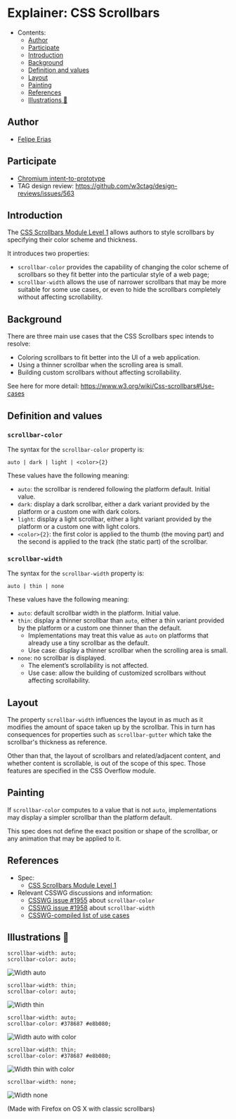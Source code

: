 # Explainer: CSS Scrollbars

- Contents:
  - [Author](#author)
  - [Participate](#participate)
  - [Introduction](#introduction)
  - [Background](#background)
  - [Definition and values](#definition-and-values)
  - [Layout](#layout)
  - [Painting](#painting)
  - [References](#references)
  - [Illustrations 🌅](#illustrations-)

## Author

* [Felipe Erias](felipeerias)

## Participate

* [Chromium intent-to-prototype](https://groups.google.com/a/chromium.org/g/blink-dev/c/zwG2m_KG0RY/m/8nEx9wCWAwAJ)
* TAG design review: https://github.com/w3ctag/design-reviews/issues/563

## Introduction

The [CSS Scrollbars Module Level 1](https://drafts.csswg.org/css-scrollbars/) allows authors to style scrollbars by specifying their color scheme and thickness.

It introduces two properties:

* `scrollbar-color` provides the capability of changing the color scheme of scrollbars so they fit better into the particular style of a web page;
* `scrollbar-width` allows the use of narrower scrollbars that may be more suitable for some use cases, or even to hide the scrollbars completely without affecting scrollability.

## Background

There are three main use cases that the CSS Scrollbars spec intends to resolve:

* Coloring scrollbars to fit better into the UI of a web application.
* Using a thinner scrollbar when the scrolling area is small.
* Building custom scrollbars without affecting scrollability.

See here for more detail: https://www.w3.org/wiki/Css-scrollbars#Use-cases

## Definition and values

### `scrollbar-color`

The syntax for the `scrollbar-color` property is:

```
auto | dark | light | <color>{2}
```

These values have the following meaning:

* `auto`: the scrollbar is rendered following the platform default. Initial value.
* `dark`: display a dark scrollbar, either a dark variant provided by the platform or a custom one with dark colors.
* `light`: display a light scrollbar, either a light variant provided by the platform or a custom one with light colors.
* `<color>{2}`: the first color is applied to the thumb (the moving part) and the second is applied to the track (the static part) of the scrollbar.

### `scrollbar-width`

The syntax for the `scrollbar-width` property is:

```
auto | thin | none
```

These values have the following meaning:

* `auto`: default scrollbar width in the platform. Initial value.
* `thin`: display a thinner scrollbar than `auto`, either a thin variant provided by the platform or a custom one thinner than the default.
  * Implementations may treat this value as `auto` on platforms that already use a tiny scrollbar as the default.
  * Use case: display a thinner scrollbar when the scrolling area is small.
* `none`: no scrollbar is displayed.
  * The element’s scrollability is not affected.
  * Use case: allow the building of customized scrollbars without affecting scrollability.

## Layout

The property `scrollbar-width` influences the layout in as much as it modifies the amount of space taken up by the scrollbar. This in turn has consequences for properties such as `scrollbar-gutter` which take the scrollbar's thickness as reference.

Other than that, the layout of scrollbars and related/adjacent content, and whether content is scrollable, is out of the scope of this spec. Those features are specified in the CSS Overflow module.

## Painting

If `scrollbar-color` computes to a value that is not `auto`, implementations may display a simpler scrollbar than the platform default.

This spec does not define the exact position or shape of the scrollbar, or any animation that may be applied to it.

## References

* Spec:
  * [CSS Scrollbars Module Level 1](https://drafts.csswg.org/css-scrollbars/)
* Relevant CSSWG discussions and information:
  * [CSSWG issue #1955](https://github.com/w3c/csswg-drafts/issues/1955) about `scrollbar-color`
  * [CSSWG issue #1958](https://github.com/w3c/csswg-drafts/issues/1958) about `scrollbar-width`
  * [CSSWG-compiled list of use cases](https://www.w3.org/wiki/Css-scrollbars#Use-cases)

## Illustrations 🌅


```
scrollbar-width: auto;
scrollbar-color: auto;
```

![Width auto](images/scrollbar-width-auto.png)

```
scrollbar-width: thin;
scrollbar-color: auto;
```

![Width thin](images/scrollbar-width-thin.png)

```
scrollbar-width: auto;
scrollbar-color: #378687 #e8b080;
```

![Width auto with color](images/scrollbar-width-auto-color.png)

```
scrollbar-width: thin;
scrollbar-color: #378687 #e8b080;
```

![Width thin with color](images/scrollbar-width-thin-color.png)

```
scrollbar-width: none;
```

![Width none](images/scrollbar-width-none.png)

(Made with Firefox on OS X with classic scrollbars)
